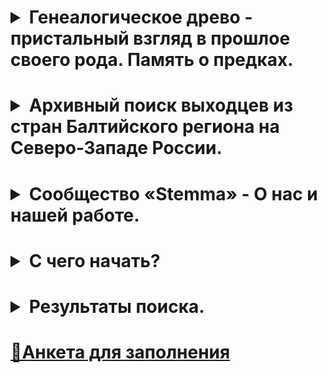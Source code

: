 <h1><details>
<summary>Генеалогическое древо - пристальный взгляд в прошлое своего рода. Память о предках.</summary>
<h5><p>Все мы в разные периоды наше жизни сталкиваемся с желанием узнать больше о наших предках.</p>

<p>Кем они были, где и когда жили, чем занимались, во что верили, кого любили. Обрывочные сведения о предках появляются в нашей жизни из собственных воспоминаний, рассказов наших родителей о своих родственниках, семейных легенд или дневников, которым посчастливилось сохраниться до настоящего времени. Что движет нами в стремлении узнать об их, а значит и нашем общем прошлом? Возможно дело в том, что мы – их продолжение, и больше знать о них - значит, лучше понимать себя, свои цели и мотивы. Во все времена люди увлекались чтением исторических хроник, с интересом узнавая о жизни людей, зачастую не имевших к ним никакого отношения. Нам же предоставляется возможность узнать о жизни собственных предков. Узнать о жизни тех, о ком мы слышали от старших поколений наших родных и близких, или даже тех, кто не сохранился в памяти живущих. Что остается от человека в этом мире после того как он ушел? Только память,которую хранят о нем современники и потомки. Он жив, пока жива память о нем, и умирает вместе с последним человеком, который о нем помнит. Черточка между датами рождения исмерти - это и есть след человека в истории, и только от нас зависит, как много эта черточка может рассказать о человеке.</p>

<p>В результате информационной революции постепенно упрощается доступ к сведениям, поиск которых ранее был сопряжен с большими трудностями, а зачастую и просто невозможен, так как не всегда понятно, где и что могло сохраниться. Люди думают, что если у них нет сведений о своих предках, то ситуацию нельзя изменить, ведь прошло столько времени, и нет никого, кто мог бы рассказать о минувших днях. Однако, практика показывает, что каждый человек оставляет о себе следы, тщательно исследовав которые мы можем на удивление много узнать о его прошлом. Вам предоставляется возможность воссоздать хронологию вашего рода, гордиться свершениями выдающихся его представителей, оставивших в истории свой след. Быть может, ужасаться и осуждать проступки или умиляться романтичным историям своих прадедушек и прабабушек. Узнать, кем они были: аристократами или священнослужителями, крестьянами, горожанами, или купцами. Ведь ваши предки были умнее, сильнее и везучее многих своих современников, у них остались потомки, которые о них помнят. Изучение истории собственного рода - это увлекательный интерактивный детектив, написать который, мы будем рады вам помочь…</p>
</h5>
</details>
</h1>

<h1><details>
<summary>Архивный поиск выходцев из стран Балтийского региона на Северо-Западе России.</summary>
<h5><p>На протяжении нескольких веков на службе Российской Империи состояли выходцы из других стран. Одни приезжали сюда на время по приглашению властей и поступали на службу в армию, на флот или в гражданские ведомства. Другие приезжали в поисках лучшей жизни и оставались здесь навсегда, становились профессорами, учителями, врачами, обзаводились семьей и связывали свое будущее с новой страной. В России на протяжении 300 лет проживали многочисленные диаспоры немцев, шведов, финнов, поляков, голландцев, латышей, эстонцев и выходцев из других стран, которые стекались в столицу империи Санкт-Петербург и его окрестности, центр притяжения динамично развивающегося государства, нуждавшегося в притоке новых людей. Если среди них были ваши предки, то, вполне вероятно, мы сможем проследить для вас их жизненный путь. Сохранился большой объем информации в различных источниках – федеральных, муниципальных, ведомственных, университетских, церковных, военных и военно-морских архивах.</p>

<p>К сожалению, великие потрясения предыдущего столетия нанесли огромный урон архивному делу в России. В результате трех революций и двух разрушительных войн многие архивы были частично или полностью уничтожены. Сохранившаяся информация разрозненна, плохо систематизирована, в значительной своей части не оцифрована, что очень затрудняет ее поиск. Мы предлагаем поиск и систематизацию этих сведений для предоставления Вам в наиболее удобном формате.</p>
</h5>
</details>
</h1>

<h1><details>
<summary>Сообщество «Stemma» - О нас и нашей работе.</summary>
<h5><p>Сообщество «Stemma» - это группа опытных исследователей, которые на протяжении многих лет профессионально занимаются генеалогическими исследованиями и архивным поиском. Большой опыт работы в архивах и наработанные методики анализа полученных данных позволяют нам подготовить для вас максимально подробное жизнеописание предков. В наших исследованиях мы не ограничиваемся определением сухих дат основных жизненных событий, а стараемся собрать наиболее полные сведения о ваших родных: просматриваем домовые книги, банковские документы о ссудах и залогах, судебные и имущественные тяжбы, дела из медицинских учреждений, свидетельства о собственности, личные дела студентов, документы воинского учета, купеческих гильдий и ремесленных управ. Обобщив все данные из этих источников, зачастую удается воссоздать подробную картину жизни человека и «оживить» его образ.</p>
</h5>
</details>
</h1>

<h1><details>
<summary>С чего начать?</summary>
<h5>
<p>Если вы располагаете сведениями, что ваши родственники происходили из Северо-Западного региона России, или проживали здесь какое-то время, и вы заинтересованы в поиске сведений о них, сообщите нам на электронную почту всю известную информацию об интересующих вас персонах, или заполните анкету на нашем сайте. На основе этих данных мы проведем первичный поиск в архивах, проанализируем полученные данные, определим последовательность действий и перспективы последующего поиска в зависимости от содержания и сохранности архивных фондов.</p>

<p>После этого вы можете выбрать наиболее удобный вариант сотрудничества:
<ul>
<li> Мы ищем для вас всю возможную информацию о ваших родственниках, анализируем и упорядочиваем ее, чтобы предоставить полученный результат в той форме, которая вам наиболее удобна. В этом случае мы берем на себя хлопоты по архивному поиску, взаимодействуем с архивами и другими государственными и ведомственными учреждениями, оформляем запросы, ведем переписку и обрабатываем полученные результаты. Вы получаете подробный отчет о просмотренных делах с изложением найденной информации и ссылками на реквизиты, по которым эта информация хранится в архивных фондах.</li>
<li> Вы занимаетесь дальнейшим поиском самостоятельно. Мы предоставляем вам информацию об архивах и архивных фондах, в которых содержится интересующая вас информация. Мы консультируем вас и даем рекомендации по самостоятельному общению с архивными организациями.</li>
</ul>
</p>
</h5>
</details>
</h1>

<h1><details>
<summary>Результаты поиска.</summary>
<h5>
<p>В зависимости от сохранности фондов и их доступности мы предоставим вам сведения о ключевых событиях в жизни ваших предков, таких как рождение, бракосочетание, состав семьи, рождение детей, смерть, дата и место погребения. В случае хорошей сохранности фондов удается подробно воссоздать жизненный путь людей: где и как они учились и работали, какой собственностью владели, за что были награждены или осуждены, брали ли ссуды в банке и как  устраивали жизнь своих родных и близких. Обнаруженные в процессе поиска сведения о родителях ваших предков позволят при желании продолжить поиск информации о родственниках в еще более ранние времена.</p>

<p>Вы можете выбрать наиболее удобный вариант оформления полученных результатов:
<ul>
<li> Краткое изложение фактов, каждый из которых подтверждается ссылкой на источники в
архивных фондах.</li>
<li> Художественное описание в виде эссе, в котором изложена вся найденная информация, сопровожденная комментариями и историческими сведениями, и снабженное ссылками на источники в архивных фондах</li>
<li> Художественное описание в виде эссе, в котором изложена вся найденная информация, сопровожденная комментариями и историческими сведениями, и снабженное ссылками на источники в архивных фондах, а также фотокопиями этих дел.</li>
</ul>
</p>
</h5>
</details>
</h1>

<h1><a href="assets/files/form-ru.docx" download>📄Анкета для заполнения</a></h1>
